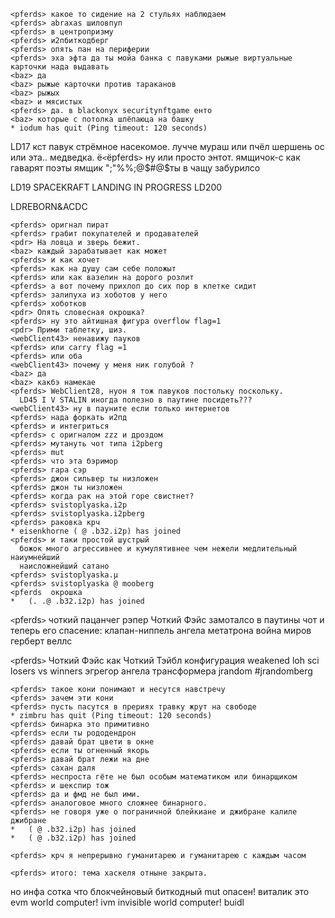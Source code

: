 ```
<pferds> какое то сидение на 2 стульях наблюдаем
<pferds> abraxas шиловпуп
<pferds> в центропризму
<pferds> и2пбиткодберг
<pferds> опять пан на периферии 
<pferds> эха эфта да ты мойа банка с павуками рыжые виртуальные карточки нада выдавать
<baz> да
<baz> рыжые карточки против тараканов
<baz> рыжых
<baz> и мясистых
<pferds> да. в blackonyx securitynftgame енто
<baz> которые с потолка шлёпаюца на башку
* iodum has quit (Ping timeout: 120 seconds)
```

LD17 кст павук стрёмное насекомое. лучче мураш или пчёл шершень ос или эта.. медведка. ё`<`ёpferds`>` ну или просто энтот. ямщичок-с как гаварят поэты ямщик ";"%%;@$#@$ты в чащу забурилсо 

LD19 SPACEKRAFT LANDING IN PROGRESS
LD200

LDREBORN&ACDC

```
<pferds> оригнал пират
<pferds> грабит покупателей и продавателей
<pdr> На ловца и зверь бежит.
<baz> каждый зарабатывает как может
<pferds> и как хочет
<pferds> как на душу сам себе положыт
<pferds> или как вазелин на дорого розлит
<pferds> а вот почему прихлоп до сих пор в клетке сидит
<pferds> залипуха из хоботов у него
<pferds> хоботков
<pdr> Опять словесная окрошка?
<pferds> ну это айтишная фигура overflow flag=1
<pdr> Прими таблетку, шиз.
<webClient43> ненавижу пауков
<pferds> или carry flag =1
<pferds> или оба
<webClient43> почему у меня ник голубой ?
<baz> да
<baz> какбэ намекае
<pferds> WebClient28, нуон я тож павуков постольку поскольку. 
  LD45 I V STALIN иногда полезно в паутине посидеть???
<webClient43> ну в пауните если только интернетов
<pferds> нада форкать и2пд
<pferds> и интегриться
<pferds> с оригналом zzz и дроздом
<pferds> мутануть чот типа i2pberg
<pferds> mut
<pferds> что эта бэримор
<pferds> гара сэр
<pferds> джон сильвер ты низложен
<pferds> джон ты низложен
<pferds> когда рак на этой горе свистнет?
<pferds> svistoplyaska.i2p
<pferds> svistoplyaska.i2pberg
<pferds> раковка крч
* eisenkhorne ( @ .b32.i2p) has joined
<pferds> и таки простой шустрый 
  божок много агрессивнее и кумулятивнее чем нежели медлительный наиумнейший 
  наисложнейший сатано
<pferds> svistoplyaska.µ
<pferds> svistoplyaska @ mooberg
<pferds  окрошка
*   (. .@ .b32.i2p) has joined
``` 

`<`pferds`>` чоткий пацанчег рэпер Чоткий Фэйс замоталсо в паутины чот и теперь его спасение: клапан-ниппель ангела метатрона война миров герберт веллс

`<`pferds`>` Чоткий Фэйс как Чоткий Тэйбл конфигурация weakened loh sci losers vs winners эгрегор ангела трансформера jrandom #jrandomberg

```
<pferds> такое кони понимают и несутся навстречу
<pferds> зачем эти кони
<pferds> пусть пасутся в прериях травку жрут на свободе
* zimbru has quit (Ping timeout: 120 seconds)
<pferds> бинарка это примитивно
<pferds> если ты рододендрон
<pferds> давай брат цвети в окне
<pferds> если ты огненный якорь
<pferds> давай брат лежи на дне
<pferds> сахан даля
<pferds> неспроста гёте не был особым математиком или бинарщиком
<pferds> и шекспир тож
<pferds> да и фмд не был ими.
<pferds> аналоговое много сложнее бинарного.
<pferds> не говоря уже о пограничной блейкиане и джибране калиле джибране
*   ( @ .b32.i2p) has joined
*   ( @ .b32.i2p) has joined
 
<pferds> крч я непрерывно гуманитарею и гуманитарею с каждым часом
 
<pferds> итого: тема хаскеля отныне закрыта.
```



но инфа сотка что блокчейновый биткодный mut опасен! виталик это evm world computer! ivm invisible world computer! buidl
